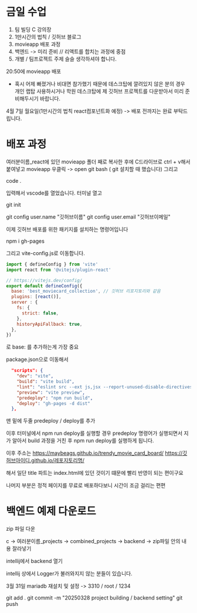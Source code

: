 # 금일 수업

1. 팀 빌딩 C 강의장
2. 1만시간의 법칙 / 깃허브 블로그
3. movieapp 배포 과정
4. 백엔드 -> 미리 준비 // 리액트를 합치는 과정에 중점
5. 개별 / 팀프로젝트 주제 슬슬 생각하셔야 합니다.

20:50에 movieapp 배포

* 혹시 어제 빠졌거나 비대면 참가했기 때문에 데스크탑에 깔려있지 않은 분의 경우 개인 랩탑 사용하시거나 학원 데스크탑에 제 깃허브 프로젝트를 다운받아서 미리 준비해두시기 바랍니다.

4월 7일 월요일(1만시간의 법칙 react컴포넌트화 예정) -> 배포 전까지는 완료 부탁드립니다.


# 배포 과정
여러분이름_react에 있던 movieapp 폴더 째로 복사한 후에
C드라이브로 ctrl + v해서 붙여넣고
movieapp 우클릭 -> open git bash ( git 설치할 때 했습니다)
그리고

code .

입력해서 vscode를 열었습니다.
터미널 열고

git init

git config user.name "깃허브이름"
git config user.email "깃허브이메일"

이제 깃허브 배포를 위한 패키지를 설치하는 명령어입니다

npm i gh-pages

그리고 vite-config.js로 이동합니다.

```js
import { defineConfig } from 'vite'
import react from '@vitejs/plugin-react'

// https://vitejs.dev/config/
export default defineConfig({
  base: 'best_moviecard_collection', // 깃허브 리포지토리와 같음
  plugins: [react()],
  server : {
    fs: {
      strict: false,
    },
    historyApiFallback: true,
  },
})
```
로 base: 를 추가하는게 가장 중요

package.json으로 이동해서

```json
  "scripts": {
    "dev": "vite",
    "build": "vite build",
    "lint": "eslint src --ext js,jsx --report-unused-disable-directives --max-warnings 0",
    "preview": "vite preview",
    "predeploy": "npm run build",
    "deploy": "gh-pages -d dist"
  },
```
맨 밑에 두줄 predeploy / deploy를 추가

이후 터미널에서
npm run deploy를 실행할 경우
predeploy 명령어가 실행되면서 지가 알아서 build 과정을 거친 후
npm run deploy를 실행하게 됩니다.

이후 주소는 
https://maybeags.github.io/trendy_movie_card_board/
https://깃허브아이디.github.io/레포지토리명/

해서 일단 title 파트는 index.html에 있던 것이기 떄문에 빨리 반영이 되는 편이구요

나머지 부분은 정적 페이지를 무료로 배포하다보니 시간이 조금 걸리는 편편


#  백엔드 예제 다운로드

zip 파일 다운

c -> 여러분이름_projects -> combined_projects -> backend -> zip파일 안의 내용 잘라넣기

intellij에서 backend 열기

intellij 상에서 Logger가 불러와지지 않는 분들이 있습니다. 

3월 31일 mariadb 재설치 및 설정 -> 3310 / root / 1234

git add .
git commit -m "20250328 project building / backend setting"
git push







